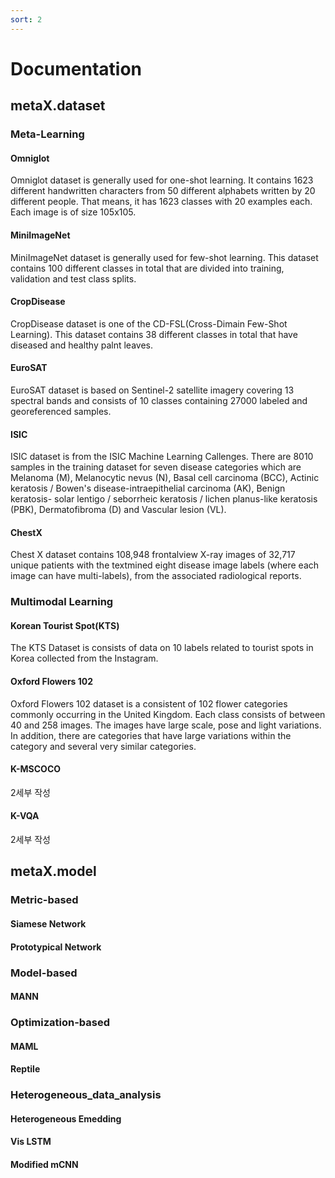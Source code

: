 ```yaml
---
sort: 2
---
```


# Documentation
## metaX.dataset

### Meta-Learning

#### Omniglot
Omniglot dataset is generally used for one-shot learning. It contains 1623 different handwritten characters from 50 different alphabets written by 20 different people. That means, it has 1623 classes with 20 examples each. Each image is of size 105x105. 

#### MiniImageNet
MiniImageNet dataset is generally used for few-shot learning. This dataset contains 100 different classes in total that are divided into training, validation and test class splits. 

#### CropDisease
CropDisease dataset is one of the CD-FSL(Cross-Dimain Few-Shot Learning). This dataset contains 38 different classes in total that have diseased and healthy palnt leaves.

#### EuroSAT
EuroSAT dataset is based on Sentinel-2 satellite imagery covering 13 spectral bands and consists of 10 classes containing 27000 labeled and georeferenced samples.

#### ISIC
ISIC dataset is from the ISIC Machine Learning Callenges. There are 8010 samples in the training dataset for seven disease categories which are Melanoma (M), Melanocytic nevus (N), Basal cell carcinoma (BCC), Actinic keratosis / Bowen's disease-intraepithelial carcinoma (AK), Benign keratosis- solar lentigo / seborrheic keratosis / lichen planus-like keratosis (PBK), Dermatofibroma (D) and Vascular lesion (VL).

#### ChestX
Chest X dataset contains 108,948 frontalview X-ray images of 32,717 unique patients with the textmined eight disease image labels (where each image can have multi-labels), from the associated radiological reports.
### Multimodal Learning

#### Korean Tourist Spot(KTS)
The KTS Dataset is consists of data on 10 labels related to tourist spots in Korea collected from the Instagram.

#### Oxford Flowers 102
Oxford Flowers 102 dataset is a consistent of 102 flower categories commonly occurring in the United Kingdom. Each class consists of between 40 and 258 images. The images have large scale, pose and light variations. In addition, there are categories that have large variations within the category and several very similar categories.
#### K-MSCOCO
2세부 작성
#### K-VQA
2세부 작성

## metaX.model

### Metric-based

#### Siamese Network
#### Prototypical Network

### Model-based

#### MANN

### Optimization-based

#### MAML
#### Reptile

### Heterogeneous_data_analysis

#### Heterogeneous Emedding
#### Vis LSTM
#### Modified mCNN
